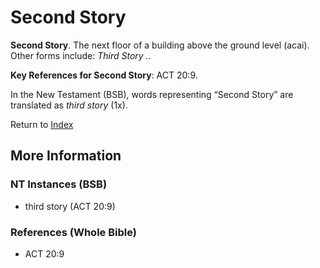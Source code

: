 # Second Story
**Second Story**. 
The next floor of a building above the ground level (acai). 
Other forms include: 
*Third Story .*. 


**Key References for Second Story**: 
ACT 20:9. 




In the New Testament (BSB), words representing “Second Story” are translated as 
*third story* (1x). 


Return to [Index](00-Index.md)

## More Information

### NT Instances (BSB)

* third story (ACT 20:9)



### References (Whole Bible)

* ACT 20:9



